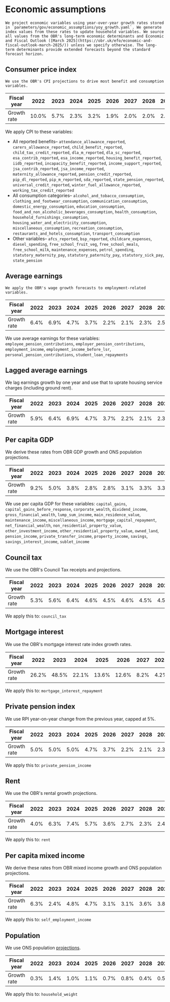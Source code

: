 # Economic assumptions

```{note}
We project economic variables using year-over-year growth rates stored in `parameters/gov/economic_assumptions/yoy_growth.yaml`. We generate index values from these rates to update household variables. We source all values from the OBR's long-term economic determinants and Economic and Fiscal Outlook ([March 2025](https://obr.uk/efo/economic-and-fiscal-outlook-march-2025/)) unless we specify otherwise. The long-term determinants provide extended forecasts beyond the standard forecast horizon.
```

## Consumer price index

```{important}
We use the OBR's CPI projections to drive most benefit and consumption variables.
```

| Fiscal year | 2022 | 2023 | 2024 | 2025 | 2026 | 2027 | 2028 | 2029 |
|-------------|------|------|------|------|------|------|------|------|
| Growth rate | 10.0% | 5.7% | 2.3% | 3.2% | 1.9% | 2.0% | 2.0% | 2.0% |

We apply CPI to these variables:
- All reported benefits– `attendance_allowance_reported`, `carers_allowance_reported`, `child_benefit_reported`, `child_tax_credit_reported`, `dla_m_reported`, `dla_sc_reported`, `esa_contrib_reported`, `esa_income_reported`, `housing_benefit_reported`, `iidb_reported`, `incapacity_benefit_reported`, `income_support_reported`, `jsa_contrib_reported`, `jsa_income_reported`, `maternity_allowance_reported`, `pension_credit_reported`, `pip_dl_reported`, `pip_m_reported`, `sda_reported`, `state_pension_reported`, `universal_credit_reported`, `winter_fuel_allowance_reported`, `working_tax_credit_reported`
- All consumption categories– `alcohol_and_tobacco_consumption`, `clothing_and_footwear_consumption`, `communication_consumption`, `domestic_energy_consumption`, `education_consumption`, `food_and_non_alcoholic_beverages_consumption`, `health_consumption`, `household_furnishings_consumption`, `housing_water_and_electricity_consumption`, `miscellaneous_consumption`, `recreation_consumption`, `restaurants_and_hotels_consumption`, `transport_consumption`
- Other variables– `afcs_reported`, `bsp_reported`, `childcare_expenses`, `diesel_spending`, `free_school_fruit_veg`, `free_school_meals`, `free_school_milk`, `maintenance_expenses`, `petrol_spending`, `statutory_maternity_pay`, `statutory_paternity_pay`, `statutory_sick_pay`, `state_pension`

## Average earnings

```{note}
We apply the OBR's wage growth forecasts to employment-related variables.
```

| Fiscal year | 2022 | 2023 | 2024 | 2025 | 2026 | 2027 | 2028 | 2029 |
|-------------|------|------|------|------|------|------|------|------|
| Growth rate | 6.4% | 6.9% | 4.7% | 3.7% | 2.2% | 2.1% | 2.3% | 2.5% |

We use average earnings for these variables: `employee_pension_contributions`, `employer_pension_contributions`, `employment_income`, `employment_income_before_lsr`, `personal_pension_contributions`, `student_loan_repayments`

## Lagged average earnings

We lag earnings growth by one year and use that to uprate housing service charges (including ground rent).

| Fiscal year | 2022 | 2023 | 2024 | 2025 | 2026 | 2027 | 2028 | 2029 |
|-------------|------|------|------|------|------|------|------|------|
| Growth rate | 5.9% | 6.4% | 6.9% | 4.7% | 3.7% | 2.2% | 2.1% | 2.3% |

## Per capita GDP

We derive these rates from OBR GDP growth and ONS population projections.

| Fiscal year | 2022 | 2023 | 2024 | 2025 | 2026 | 2027 | 2028 | 2029 |
|-------------|------|------|------|------|------|------|------|------|
| Growth rate | 9.2% | 5.0% | 3.8% | 2.8% | 2.8% | 3.1% | 3.3% | 3.3% |

We use per capita GDP for these variables: `capital_gains`, `capital_gains_before_response`, `corporate_wealth`, `dividend_income`, `gross_financial_wealth`, `lump_sum_income`, `main_residence_value`, `maintenance_income`, `miscellaneous_income`, `mortgage_capital_repayment`, `net_financial_wealth`, `non_residential_property_value`, `other_investment_income`, `other_residential_property_value`, `owned_land`, `pension_income`, `private_transfer_income`, `property_income`, `savings`, `savings_interest_income`, `sublet_income`

## Council tax

We use the OBR's Council Tax receipts and projections.

| Fiscal year | 2022 | 2023 | 2024 | 2025 | 2026 | 2027 | 2028 | 2029 |
|-------------|------|------|------|------|------|------|------|------|
| Growth rate | 5.3% | 5.6% | 6.4% | 4.6% | 4.5% | 4.6% | 4.5% | 4.5% |

We apply this to: `council_tax`

## Mortgage interest

We use the OBR's mortgage interest rate index growth rates.

| Fiscal year | 2022 | 2023 | 2024 | 2025 | 2026 | 2027 | 2028 | 2029 |
|-------------|------|------|------|------|------|------|------|------|
| Growth rate | 26.2% | 48.5% | 22.1% | 13.6% | 12.6% | 8.2% | 4.2% | 4.7% |

We apply this to: `mortgage_interest_repayment`

## Private pension index

We use RPI year-on-year change from the previous year, capped at 5%.

| Fiscal year | 2022 | 2023 | 2024 | 2025 | 2026 | 2027 | 2028 | 2029 |
|-------------|------|------|------|------|------|------|------|------|
| Growth rate | 5.0% | 5.0% | 5.0% | 4.7% | 3.7% | 2.2% | 2.1% | 2.3% |

We apply this to: `private_pension_income`

## Rent

We use the OBR's rental growth projections.

| Fiscal year | 2022 | 2023 | 2024 | 2025 | 2026 | 2027 | 2028 | 2029 |
|-------------|------|------|------|------|------|------|------|------|
| Growth rate | 4.0% | 6.3% | 7.4% | 5.7% | 3.6% | 2.7% | 2.3% | 2.4% |

We apply this to: `rent`

## Per capita mixed income

We derive these rates from OBR mixed income growth and ONS population projections.

| Fiscal year | 2022 | 2023 | 2024 | 2025 | 2026 | 2027 | 2028 | 2029 |
|-------------|------|------|------|------|------|------|------|------|
| Growth rate | 6.3% | 2.4% | 4.8% | 4.7% | 3.1% | 3.1% | 3.6% | 3.8% |

We apply this to: `self_employment_income`

## Population

We use ONS population [projections](https://www.ons.gov.uk/peoplepopulationandcommunity/populationandmigration/populationprojections/bulletins/nationalpopulationprojections/2022based).

| Fiscal year | 2022 | 2023 | 2024 | 2025 | 2026 | 2027 | 2028 | 2029 |
|-------------|------|------|------|------|------|------|------|------|
| Growth rate | 0.3% | 1.4% | 1.0% | 1.1% | 0.7% | 0.8% | 0.4% | 0.5% |

We apply this to: `household_weight`